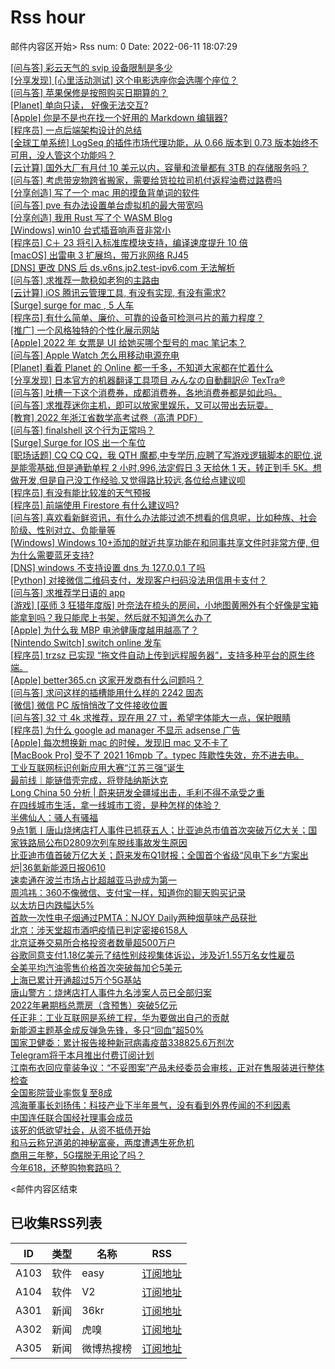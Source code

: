 # Rss hour

邮件内容区开始>
Rss num: 0  Date: 2022-06-11 18:07:29 <br/>

<a href='https://www.v2ex.com/t/858945#reply0'>[问与答] 彩云天气的 svip 设备限制是多少</a><br/>
<a href='https://www.v2ex.com/t/858944#reply0'>[分享发现] [心里活动测试] 这个电影选座你会选哪个座位？</a><br/>
<a href='https://www.v2ex.com/t/858943#reply0'>[问与答] 苹果保修是按照购买日期算的？</a><br/>
<a href='https://www.v2ex.com/t/858942#reply0'>[Planet] 单向只读， 好像无法交互?</a><br/>
<a href='https://www.v2ex.com/t/858941#reply1'>[Apple] 你是不是也在找一个好用的 Markdown 编辑器?</a><br/>
<a href='https://www.v2ex.com/t/858940#reply0'>[程序员] 一点后端架构设计的总结</a><br/>
<a href='https://www.v2ex.com/t/858939#reply0'>[全球工单系统] LogSeq 的插件市场代理功能，从 0.66 版本到 0.73 版本始终不可用，没人管这个功能吗？</a><br/>
<a href='https://www.v2ex.com/t/858938#reply2'>[云计算] 国外大厂有月付 10 美元以内，容量和流量都有 3TB 的存储服务吗？</a><br/>
<a href='https://www.v2ex.com/t/858937#reply3'>[问与答] 考虑带宠物跨省搬家，需要给货拉拉司机付返程油费过路费吗</a><br/>
<a href='https://www.v2ex.com/t/858935#reply0'>[分享创造] 写了一个 mac 用的摸鱼背单词的软件</a><br/>
<a href='https://www.v2ex.com/t/858934#reply2'>[问与答] pve 有办法设置单台虚拟机的最大带宽吗</a><br/>
<a href='https://www.v2ex.com/t/858931#reply10'>[分享创造] 我用 Rust 写了个 WASM Blog</a><br/>
<a href='https://www.v2ex.com/t/858930#reply4'>[Windows] win10 台式插音响声音非常小</a><br/>
<a href='https://www.v2ex.com/t/858929#reply2'>[程序员] C＋ 23 将引入标准库模块支持，编译速度提升 10 倍</a><br/>
<a href='https://www.v2ex.com/t/858928#reply0'>[macOS] 出雷电 3 扩展坞，带万兆网络 RJ45</a><br/>
<a href='https://www.v2ex.com/t/858927#reply1'>[DNS] 更改 DNS 后 ds.v6ns.jp2.test-ipv6.com 无法解析</a><br/>
<a href='https://www.v2ex.com/t/858926#reply16'>[问与答] 求推荐一款稳如老狗的主路由</a><br/>
<a href='https://www.v2ex.com/t/858925#reply7'>[云计算] iOS 腾讯云管理工具, 有没有实现, 有没有需求?</a><br/>
<a href='https://www.v2ex.com/t/858923#reply1'>[Surge] surge for mac , 5 人车</a><br/>
<a href='https://www.v2ex.com/t/858922#reply3'>[程序员] 有什么简单、廉价、可靠的设备可检测弓片的蓄力程度？</a><br/>
<a href='https://www.v2ex.com/t/858921#reply0'>[推广] 一个风格独特的个性化展示网站</a><br/>
<a href='https://www.v2ex.com/t/858918#reply10'>[Apple] 2022 年 女票是 UI 给她买哪个型号的 mac 笔记本？</a><br/>
<a href='https://www.v2ex.com/t/858917#reply3'>[问与答] Apple Watch 怎么用移动电源充电</a><br/>
<a href='https://www.v2ex.com/t/858916#reply1'>[Planet] 看着 Planet 的 Online 都一千多，不知道大家都在忙着什么</a><br/>
<a href='https://www.v2ex.com/t/858913#reply3'>[分享发现] 日本官方的机器翻译工具项目 みんなの自動翻訳＠ TexTra®</a><br/>
<a href='https://www.v2ex.com/t/858912#reply28'>[问与答] 吐槽一下这个消费券，成都消费券，各地消费券都是如此吗。</a><br/>
<a href='https://www.v2ex.com/t/858911#reply8'>[问与答] 求推荐迷你主机，即可以放家里娱乐，又可以带出去玩耍。</a><br/>
<a href='https://www.v2ex.com/t/858909#reply3'>[教育] 2022 年浙江省数学高考试卷（高清 PDF）</a><br/>
<a href='https://www.v2ex.com/t/858908#reply10'>[问与答] finalshell 这个行为正常吗？</a><br/>
<a href='https://www.v2ex.com/t/858907#reply2'>[Surge] Surge for IOS 出一个车位</a><br/>
<a href='https://www.v2ex.com/t/858906#reply36'>[职场话题] CQ CQ CQ，我 QTH 魔都,中专学历,应聘了写游戏逻辑脚本的职位,说是能零基础,但是通勤单程 2 小时,996,法定假日 3 天给休 1 天，转正到手 5K。想做开发,但是自己没工作经验.又觉得路比较远,各位给点建议呗</a><br/>
<a href='https://www.v2ex.com/t/858905#reply31'>[程序员] 有没有能比较准的天气预报</a><br/>
<a href='https://www.v2ex.com/t/858904#reply1'>[程序员] 前端使用 Firestore 有什么建议吗?</a><br/>
<a href='https://www.v2ex.com/t/858903#reply36'>[问与答] 喜欢看新鲜资讯，有什么办法能过滤不想看的信息呢，比如种族、社会阶级、性别对立、负能量等</a><br/>
<a href='https://www.v2ex.com/t/858902#reply8'>[Windows] Windows 10+添加的就近共享功能在和同事共享文件时非常方便, 但为什么需要蓝牙支持?</a><br/>
<a href='https://www.v2ex.com/t/858901#reply2'>[DNS] windows 不支持设置 dns 为 127.0.0.1 了吗</a><br/>
<a href='https://www.v2ex.com/t/858900#reply6'>[Python] 对接微信二维码支付，发现客户扫码没法用信用卡支付？</a><br/>
<a href='https://www.v2ex.com/t/858899#reply10'>[问与答] 求推荐学日语的 app</a><br/>
<a href='https://www.v2ex.com/t/858898#reply4'>[游戏] [巫师 3 狂猎年度版] 叶奈法在梳头的房间，小地图黄圈外有个好像是宝箱能拿到吗？我只能爬上书架，然后就不知道怎么办了</a><br/>
<a href='https://www.v2ex.com/t/858896#reply9'>[Apple] 为什么我 MBP 电池健康度越用越高了？</a><br/>
<a href='https://www.v2ex.com/t/858894#reply5'>[Nintendo Switch] switch online 发车</a><br/>
<a href='https://www.v2ex.com/t/858892#reply9'>[程序员] trzsz 已实现 “拖文件自动上传到远程服务器”，支持多种平台的原生终端。</a><br/>
<a href='https://www.v2ex.com/t/858889#reply10'>[Apple] better365.cn 这家开发商有什么问题吗？</a><br/>
<a href='https://www.v2ex.com/t/858888#reply16'>[问与答] 求问这样的插槽能用什么样的 2242 固态</a><br/>
<a href='https://www.v2ex.com/t/858887#reply21'>[微信] 微信 PC 版悄悄改了文件接收位置</a><br/>
<a href='https://www.v2ex.com/t/858886#reply0'>[问与答] 32 寸 4k 求推荐，现在用 27 寸，希望字体能大一点，保护眼睛</a><br/>
<a href='https://www.v2ex.com/t/858883#reply1'>[程序员] 为什么 google ad manager 不显示 adsense 广告</a><br/>
<a href='https://www.v2ex.com/t/858882#reply20'>[Apple] 每次想换新 mac 的时候，发现旧 mac 又不卡了</a><br/>
<a href='https://www.v2ex.com/t/858881#reply5'>[MacBook Pro] 受不了 2021 16mpb 了。typec 阵歇性失效，充不进去电。</a><br/>
<a href='https://36kr.com/p/1780276520128130'>工业互联网标识创新应用大赛“江苏三强”诞生</a><br/>
<a href='https://36kr.com/p/1780150649769352'>最前线｜能链借壳完成，将登陆纳斯达克</a><br/>
<a href='https://36kr.com/p/1778924114627462'>Long China 50 分析 | 蔚来研发全疆域出击，毛利不得不承受之重</a><br/>
<a href='https://36kr.com/p/1774538747066628'>在四线城市生活，拿一线城市工资，是种怎样的体验？</a><br/>
<a href='https://36kr.com/p/1774541811694083'>半佛仙人：骚人有骚福</a><br/>
<a href='https://36kr.com/p/1779918529252997'>9点1氪丨唐山烧烤店打人事件已抓获五人；比亚迪总市值首次突破万亿大关；国家铁路局公布D2809次列车脱线事故发生原因</a><br/>
<a href='https://36kr.com/p/1778940369456008'>比亚迪市值首破万亿大关；蔚来发布Q1财报；全国首个省级“风电下乡“方案出炉|36氪新能源日报0610</a><br/>
<a href='https://36kr.com/newsflashes/1780400772255362'>速卖通在波兰市场占比超越亚马逊成为第一</a><br/>
<a href='https://36kr.com/newsflashes/1780393039728002'>周鸿祎：360不像微信、支付宝一样，知道你的聊天购买记录</a><br/>
<a href='https://36kr.com/newsflashes/1780387361344900'>以太坊日内跌幅达5%</a><br/>
<a href='https://36kr.com/newsflashes/1780385841532291'>首款一次性电子烟通过PMTA：NJOY Daily两种烟草味产品获批</a><br/>
<a href='https://36kr.com/newsflashes/1780380849884548'>北京：涉天堂超市酒吧疫情已判定密接6158人</a><br/>
<a href='https://36kr.com/newsflashes/1780379387055488'>北京证券交易所合格投资者数量超500万户</a><br/>
<a href='https://36kr.com/newsflashes/1780378325044615'>谷歌同意支付1.18亿美元了结性别歧视集体诉讼，涉及近1.55万名女性雇员</a><br/>
<a href='https://36kr.com/newsflashes/1780323687386761'>全美平均汽油零售价格首次突破每加仑5美元</a><br/>
<a href='https://36kr.com/newsflashes/1780321511984517'>上海已累计开通超过5万个5G基站</a><br/>
<a href='https://36kr.com/newsflashes/1780296548109703'>唐山警方：烧烤店打人事件九名涉案人员已全部归案</a><br/>
<a href='https://36kr.com/newsflashes/1780293054942601'>2022年暑期档总票房（含预售）突破5亿元</a><br/>
<a href='https://36kr.com/newsflashes/1780292304375425'>任正非：工业互联网是系统工程，华为要做出自己的贡献</a><br/>
<a href='https://36kr.com/newsflashes/1780288882822532'>新能源主题基金成反弹急先锋，多只“回血”超50%</a><br/>
<a href='https://36kr.com/newsflashes/1780288251842180'>国家卫健委：累计报告接种新冠病毒疫苗338825.6万剂次</a><br/>
<a href='https://36kr.com/newsflashes/1780287538122117'>Telegram将于本月推出付费订阅计划</a><br/>
<a href='https://36kr.com/newsflashes/1780173750701698'>江南布衣回应童装争议：“不妥图案”产品未经委员会审核，正对在售服装进行整体检查</a><br/>
<a href='https://36kr.com/newsflashes/1780141164268937'>全国影院营业率恢复至8成</a><br/>
<a href='https://36kr.com/newsflashes/1780139543121281'>鸿海董事长刘扬伟：科技产业下半年景气，没有看到外界传闻的不利因素</a><br/>
<a href='https://36kr.com/newsflashes/1780138262761093'>中国连任联合国经社理事会成员</a><br/>
<a href='http://www.huxiu.com/article/578588.html?f=wangzhan'>该死的低欲望社会，从资不抵债开始</a><br/>
<a href='http://www.huxiu.com/article/578685.html?f=wangzhan'>和马云称兄道弟的神秘富豪，两度遭遇生死危机</a><br/>
<a href='http://www.huxiu.com/article/578885.html?f=wangzhan'>商用三年整，5G摆脱无用论了吗？</a><br/>
<a href='http://www.huxiu.com/article/578727.html?f=wangzhan'>今年618，还整购物套路吗？</a><br/>


<邮件内容区结束

## 已收集RSS列表

| ID | 类型 | 名称  | RSS  |
| -- | -- | -- | -- | 
| A103  | 软件 | easy | [订阅地址](http://rsshub.v2fy.com:1200/weibo/user/1088413295) |
| A104  | 软件 | V2  | [订阅地址](http://www.v2ex.com/index.xml) |
| A301  | 新闻 | 36kr | [订阅地址](https://www.36kr.com/feed) |
| A302  | 新闻 | 虎嗅 | [订阅地址](https://www.huxiu.com/rss/0.xml) |
| A305  | 新闻 | 微博热搜榜 | [订阅地址](https://rsshub.app/weibo/search/hot) |
